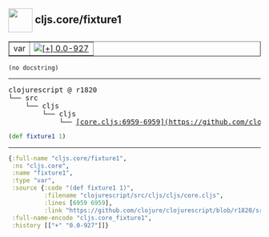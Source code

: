 ## <img width="48px" valign="middle" src="http://i.imgur.com/Hi20huC.png"> cljs.core/fixture1

 <table border="1">
<tr>
<td>var</td>
<td><a href="https://github.com/cljsinfo/api-refs/tree/0.0-927"><img valign="middle" alt="[+] 0.0-927" src="https://img.shields.io/badge/+-0.0--927-lightgrey.svg"></a> </td>
</tr>
</table>

 <samp>
</samp>

```
(no docstring)
```

---

 <pre>
clojurescript @ r1820
└── src
    └── cljs
        └── cljs
            └── <ins>[core.cljs:6959-6959](https://github.com/clojure/clojurescript/blob/r1820/src/cljs/cljs/core.cljs#L6959-L6959)</ins>
</pre>

```clj
(def fixture1 1)
```


---

```clj
{:full-name "cljs.core/fixture1",
 :ns "cljs.core",
 :name "fixture1",
 :type "var",
 :source {:code "(def fixture1 1)",
          :filename "clojurescript/src/cljs/cljs/core.cljs",
          :lines [6959 6959],
          :link "https://github.com/clojure/clojurescript/blob/r1820/src/cljs/cljs/core.cljs#L6959-L6959"},
 :full-name-encode "cljs.core_fixture1",
 :history [["+" "0.0-927"]]}

```
